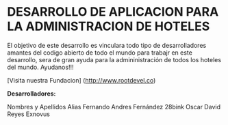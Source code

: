 # DESARROLLO DE APLICACION PARA LA ADMINISTRACION DE HOTELES

El objetivo de este desarrollo es vinculara todo tipo de desarrolladores amantes del codigo abierto de todo el mundo para trabajr en este desarrollo, sera de gran ayuda para la admininistración de todos los hoteles del mundo. Ayudanos!!!

[Visita nuestra Fundacion] (http://www.rootdevel.co)

<strong>Desarrolladores:</strong>

Nombres y Apellidos             Alias
Fernando Andres Fernández       28bink
Oscar David Reyes               Exnovus
